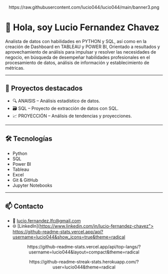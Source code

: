 <p align="center">
  https://raw.githubusercontent.com/lucio044/lucio044/main/banner3.png
</p>

# 👋 Hola, soy Lucio Fernandez Chavez

Analista de datos con habilidades en PYTHON y SQL, así como en la creación de Dashboard en TABLEAU y POWER BI, Orientado a resultados y aprovechamiento de análisis para impulsar y resolver las necesidades de negocio, en búsqueda de desempeñar habilidades profesionales en el procesamiento de datos, análisis de información y establecimiento de métricas.

---

## 🚀 Proyectos destacados

- 🔍 ANAISIS – Análisis estadístico de datos.
- 🗃️ SQL – Proyecto de extracción de datos con SQL.
- 📈 PROYECCIÓN – Análisis de tendencias y proyecciones.

---

## 🛠️ Tecnologías

- Python  
- SQL  
- Power BI  
- Tableau  
- Excel  
- Git & GitHub  
- Jupyter Notebooks

---

## 📫 Contacto

- 📧 lucio.fernandez.lfc@gmail.com  
- 🌐 [LinkedIn](https://www.linkedin.com/in/lucio-fernandez-chavez">
  https://github-readme-stats.vercel.app/api?username=lucio044&show_icons=true&theme=radical
</p>

<p align="center">
  https://github-readme-stats.vercel.app/api/top-langs/?username=lucio044&layout=compact&theme=radical
</p>

<p align="center">
  https://github-readme-streak-stats.herokuapp.com/?user=lucio044&theme=radical
</p>
